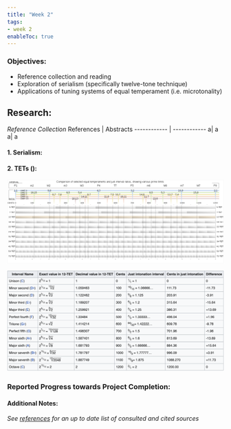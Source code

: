 ```yaml
---
title: "Week 2"
tags:
- week 2
enableToc: true
---
```


### Objectives: 
- Reference collection and reading 
- Exploration of serialism (specifically twelve-tone technique)
- Applications of tuning systems of equal temperament (i.e. microtonality)

## Research:
_Reference Collection_
References | Abstracts
------------ | ------------
a| a
a| a






#### 1. **Serialism**:

#### 2. **TETs ()**:


![bruh](Pasted%20image%2020220425221605.png)

![bruh1](Screen%20Shot%202022-04-25%20at%2010.22.34%20PM.png)

### Reported Progress towards Project Completion:


#### Additional Notes:

*See [references](/notes/vault/references.md) for an up to date list of consulted and cited sources*
